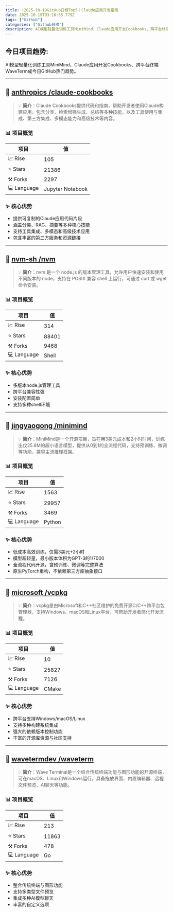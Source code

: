 ```yaml
---
title: ⚡️2025-10-19GitHub日榜Top5｜Claude应用开发指南
date: 2025-10-19T03:16:55.779Z
tags: ["Github"]
categories: ["Github日榜"]
description: AI模型轻量化训练工具MiniMind、Claude应用开发Cookbooks、跨平台终端WaveTerm成今日GitHub热门趋势。
---
```

## **今日项目趋势:**

AI模型轻量化训练工具MiniMind、Claude应用开发Cookbooks、跨平台终端WaveTerm成今日GitHub热门趋势。

---
## 🚀 [anthropics /claude-cookbooks](https://github.com/anthropics/claude-cookbooks)

> 💡 **简介**：Claude Cookbooks提供代码和指南，帮助开发者使用Claude构建应用，包含分类、检索增强生成、总结等多种技能，以及工具使用与集成、第三方集成、多模态能力和高级技术等内容。

### 📊 项目概览
| 项目 | 值 |
|------|----|
| 📈 Rise | 105 |
| ⭐ Stars | 21386 |
| ⚒️ Forks | 2297 |
| 💻 Language | Jupyter Notebook |

### ✨ 核心优势
- 提供可复制的Claude应用代码片段
- 涵盖分类、RAG、摘要等多种核心技能
- 支持工具集成、多模态和高级技术应用
- 包含丰富的第三方服务和资源链接

---
## 🚀 [nvm-sh /nvm](https://github.com/nvm-sh/nvm)

> 💡 **简介**：nvm 是一个 node.js 的版本管理工具，允许用户快速安装和使用不同版本的 node，支持在 POSIX 兼容 shell 上运行，可通过 curl 或 wget 命令安装。

### 📊 项目概览
| 项目 | 值 |
|------|----|
| 📈 Rise | 314 |
| ⭐ Stars | 88401 |
| ⚒️ Forks | 9468 |
| 💻 Language | Shell |

### ✨ 核心优势
- 多版本node.js管理工具
- 跨平台兼容性强
- 安装配置简单
- 支持多种shell环境

---
## 🚀 [jingyaogong /minimind](https://github.com/jingyaogong/minimind)

> 💡 **简介**：MiniMind是一个开源项目，旨在用3美元成本和2小时时间，训练出仅25.8M的超小语言模型，提供从0到1的全流程代码，支持预训练、微调等功能，兼容主流推理框架。

### 📊 项目概览
| 项目 | 值 |
|------|----|
| 📈 Rise | 1563 |
| ⭐ Stars | 29957 |
| ⚒️ Forks | 3469 |
| 💻 Language | Python |

### ✨ 核心优势
- 低成本高效训练，仅需3美元+2小时
- 模型超轻量，最小版本体积为GPT-3的1/7000
- 全流程代码开源，含预训练、微调等完整算法
- 原生PyTorch重构，不依赖第三方库抽象接口

---
## 🚀 [microsoft /vcpkg](https://github.com/microsoft/vcpkg)

> 💡 **简介**：vcpkg是由Microsoft和C++社区维护的免费开源C/C++跨平台包管理器，支持Windows、macOS和Linux平台，可帮助开发者简化开发流程。

### 📊 项目概览
| 项目 | 值 |
|------|----|
| 📈 Rise | 10 |
| ⭐ Stars | 25827 |
| ⚒️ Forks | 7126 |
| 💻 Language | CMake |

### ✨ 核心优势
- 跨平台支持Windows/macOS/Linux
- 支持多种构建系统集成
- 强大的依赖版本控制功能
- 丰富的开源库资源与社区支持

---
## 🚀 [wavetermdev /waveterm](https://github.com/wavetermdev/waveterm)

> 💡 **简介**：Wave Terminal是一个结合传统终端功能与图形功能的开源终端，可在macOS、Linux和Windows运行，具备拖放界面、内置编辑器、远程文件预览、AI聊天等功能。

### 📊 项目概览
| 项目 | 值 |
|------|----|
| 📈 Rise | 213 |
| ⭐ Stars | 11863 |
| ⚒️ Forks | 478 |
| 💻 Language | Go |

### ✨ 核心优势
- 整合传统终端与图形功能
- 支持多类型文件预览
- 集成多种AI模型聊天
- 丰富的自定义选项